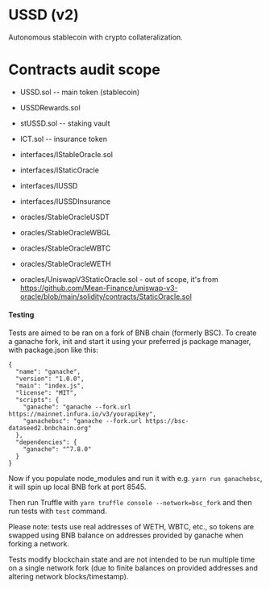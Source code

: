 # USSD (v2)

Autonomous stablecoin with crypto collateralization.

# Contracts audit scope

* USSD.sol -- main token (stablecoin)
* USSDRewards.sol
* stUSSD.sol -- staking vault
* ICT.sol -- insurance token

* interfaces/IStableOracle.sol
* interfaces/IStaticOracle
* interfaces/IUSSD
* interfaces/IUSSDInsurance

* oracles/StableOracleUSDT
* oracles/StableOracleWBGL
* oracles/StableOracleWBTC
* oracles/StableOracleWETH

* oracles/UniswapV3StaticOracle.sol - out of scope, it's from
  https://github.com/Mean-Finance/uniswap-v3-oracle/blob/main/solidity/contracts/StaticOracle.sol


#### Testing

Tests are aimed to be ran on a fork of BNB chain (formerly BSC). To create a ganache fork, init and start it
using your preferred js package manager, with package.json like this:
```
{
  "name": "ganache",
  "version": "1.0.0",
  "main": "index.js",
  "license": "MIT",
  "scripts": {
    "ganache": "ganache --fork.url https://mainnet.infura.io/v3/yourapikey",
    "ganachebsc": "ganache --fork.url https://bsc-dataseed2.bnbchain.org"
  },
  "dependencies": {
    "ganache": "^7.8.0"
  }
}
```

Now if you populate node_modules and run it with e.g. `yarn run ganachebsc`, it will spin up local BNB fork at port 8545.

Then run Truffle with
`yarn truffle console --network=bsc_fork`
and then run tests with `test` command.

Please note: tests use real addresses of WETH, WBTC, etc., so tokens are swapped using BNB balance on
addresses provided by ganache when forking a network.

Tests modify blockchain state and are not intended to be run multiple time on a single network fork (due to finite balances
on provided addresses and altering network blocks/timestamp).
